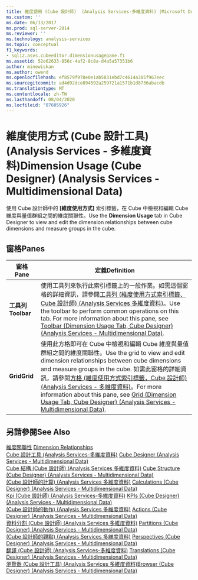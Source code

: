 ```yaml
---
title: 維度使用 (Cube 設計師)  (Analysis Services-多維度資料) |Microsoft Docs
ms.custom: ''
ms.date: 06/13/2017
ms.prod: sql-server-2014
ms.reviewer: ''
ms.technology: analysis-services
ms.topic: conceptual
f1_keywords:
- sql12.asvs.cubeeditor.dimensionusagepane.f1
ms.assetid: 52e62633-856c-4af2-8c8a-d4a5a57351b6
author: minewiskan
ms.author: owend
ms.openlocfilehash: ef8579f978e0e1ab5831ebd7c4614a385f967eec
ms.sourcegitcommit: ad4d92dce894592a259721a1571b1d8736abacdb
ms.translationtype: MT
ms.contentlocale: zh-TW
ms.lasthandoff: 08/04/2020
ms.locfileid: "87605926"
---
```

# <a name="dimension-usage-cube-designer-analysis-services---multidimensional-data"></a><span data-ttu-id="63b80-102">維度使用方式 (Cube 設計工具) (Analysis Services - 多維度資料)</span><span class="sxs-lookup"><span data-stu-id="63b80-102">Dimension Usage (Cube Designer) (Analysis Services - Multidimensional Data)</span></span>
  <span data-ttu-id="63b80-103">使用 Cube 設計師中的 **[維度使用方式]** 索引標籤，在 Cube 中檢視和編輯 Cube 維度與量值群組之間的維度關聯性。</span><span class="sxs-lookup"><span data-stu-id="63b80-103">Use the **Dimension Usage** tab in Cube Designer to view and edit the dimension relationships between cube dimensions and measure groups in the cube.</span></span>  
  
## <a name="panes"></a><span data-ttu-id="63b80-104">窗格</span><span class="sxs-lookup"><span data-stu-id="63b80-104">Panes</span></span>  
  
|<span data-ttu-id="63b80-105">窗格</span><span class="sxs-lookup"><span data-stu-id="63b80-105">Pane</span></span>|<span data-ttu-id="63b80-106">定義</span><span class="sxs-lookup"><span data-stu-id="63b80-106">Definition</span></span>|  
|----------|----------------|  
|<span data-ttu-id="63b80-107">**工具列**</span><span class="sxs-lookup"><span data-stu-id="63b80-107">**Toolbar**</span></span>|<span data-ttu-id="63b80-108">使用工具列來執行此索引標籤上的一般作業。如需這個窗格的詳細資訊，請參閱[工具列 &#40;維度使用方式索引標籤、Cube 設計師&#41; &#40;Analysis Services 多維度資料&#41;](toolbar-dimension-usage-cube-designer-analysis-services-multidimensional-data.md)。</span><span class="sxs-lookup"><span data-stu-id="63b80-108">Use the toolbar to perform common operations on this tab. For more information about this pane, see [Toolbar &#40;Dimension Usage Tab, Cube Designer&#41; &#40;Analysis Services - Multidimensional Data&#41;](toolbar-dimension-usage-cube-designer-analysis-services-multidimensional-data.md).</span></span>|  
|<span data-ttu-id="63b80-109">**Grid**</span><span class="sxs-lookup"><span data-stu-id="63b80-109">**Grid**</span></span>|<span data-ttu-id="63b80-110">使用此方格即可在 Cube 中檢視和編輯 Cube 維度與量值群組之間的維度關聯性。</span><span class="sxs-lookup"><span data-stu-id="63b80-110">Use the grid to view and edit dimension relationships between cube dimensions and measure groups in the cube.</span></span> <span data-ttu-id="63b80-111">如需此窗格的詳細資訊，請參閱[方格 &#40;維度使用方式索引標籤，Cube 設計師&#41; &#40;Analysis Services - 多維度資料&#41;](grid-dimension-usage-tab-cube-designer-analysis-services-multidimensional-data.md)。</span><span class="sxs-lookup"><span data-stu-id="63b80-111">For more information about this pane, see [Grid &#40;Dimension Usage Tab, Cube Designer&#41; &#40;Analysis Services - Multidimensional Data&#41;](grid-dimension-usage-tab-cube-designer-analysis-services-multidimensional-data.md).</span></span>|  
  
## <a name="see-also"></a><span data-ttu-id="63b80-112">另請參閱</span><span class="sxs-lookup"><span data-stu-id="63b80-112">See Also</span></span>  
 <span data-ttu-id="63b80-113">[維度關聯性](multidimensional-models-olap-logical-cube-objects/dimension-relationships.md) </span><span class="sxs-lookup"><span data-stu-id="63b80-113">[Dimension Relationships](multidimensional-models-olap-logical-cube-objects/dimension-relationships.md) </span></span>  
 <span data-ttu-id="63b80-114">[Cube 設計工具 &#40;Analysis Services-多維度資料&#41;](cube-designer-analysis-services-multidimensional-data.md) </span><span class="sxs-lookup"><span data-stu-id="63b80-114">[Cube Designer &#40;Analysis Services - Multidimensional Data&#41;](cube-designer-analysis-services-multidimensional-data.md) </span></span>  
 <span data-ttu-id="63b80-115">[Cube 結構 &#40;Cube 設計師&#41; &#40;Analysis Services 多維度資料&#41;](cube-structure-cube-designer-analysis-services-multidimensional-data.md) </span><span class="sxs-lookup"><span data-stu-id="63b80-115">[Cube Structure &#40;Cube Designer&#41; &#40;Analysis Services - Multidimensional Data&#41;](cube-structure-cube-designer-analysis-services-multidimensional-data.md) </span></span>  
 <span data-ttu-id="63b80-116">[&#40;Cube 設計師的計算&#41; &#40;Analysis Services 多維度資料&#41;](calculations-cube-designer-analysis-services-multidimensional-data.md) </span><span class="sxs-lookup"><span data-stu-id="63b80-116">[Calculations &#40;Cube Designer&#41; &#40;Analysis Services - Multidimensional Data&#41;](calculations-cube-designer-analysis-services-multidimensional-data.md) </span></span>  
 <span data-ttu-id="63b80-117">[Kpi &#40;Cube 設計師&#41; &#40;Analysis Services-多維度資料&#41;](kpis-cube-designer-analysis-services-multidimensional-data.md) </span><span class="sxs-lookup"><span data-stu-id="63b80-117">[KPIs &#40;Cube Designer&#41; &#40;Analysis Services - Multidimensional Data&#41;](kpis-cube-designer-analysis-services-multidimensional-data.md) </span></span>  
 <span data-ttu-id="63b80-118">[&#40;Cube 設計師的動作&#41; &#40;Analysis Services 多維度資料&#41;](actions-cube-designer-analysis-services-multidimensional-data.md) </span><span class="sxs-lookup"><span data-stu-id="63b80-118">[Actions &#40;Cube Designer&#41; &#40;Analysis Services - Multidimensional Data&#41;](actions-cube-designer-analysis-services-multidimensional-data.md) </span></span>  
 <span data-ttu-id="63b80-119">[資料分割 &#40;Cube 設計師&#41; &#40;Analysis Services 多維度資料&#41;](partitions-cube-designer-analysis-services-multidimensional-data.md) </span><span class="sxs-lookup"><span data-stu-id="63b80-119">[Partitions &#40;Cube Designer&#41; &#40;Analysis Services - Multidimensional Data&#41;](partitions-cube-designer-analysis-services-multidimensional-data.md) </span></span>  
 <span data-ttu-id="63b80-120">[&#40;Cube 設計師的觀點&#41; &#40;Analysis Services 多維度資料&#41;](perspectives-cube-designer-analysis-services-multidimensional-data.md) </span><span class="sxs-lookup"><span data-stu-id="63b80-120">[Perspectives &#40;Cube Designer&#41; &#40;Analysis Services - Multidimensional Data&#41;](perspectives-cube-designer-analysis-services-multidimensional-data.md) </span></span>  
 <span data-ttu-id="63b80-121">[翻譯 &#40;Cube 設計師&#41; &#40;Analysis Services-多維度資料&#41;](translations-cube-designer-analysis-services-multidimensional-data.md) </span><span class="sxs-lookup"><span data-stu-id="63b80-121">[Translations &#40;Cube Designer&#41; &#40;Analysis Services - Multidimensional Data&#41;](translations-cube-designer-analysis-services-multidimensional-data.md) </span></span>  
 [<span data-ttu-id="63b80-122">瀏覽器 &#40;Cube 設計工具&#41; &#40;Analysis Services 多維度資料&#41;</span><span class="sxs-lookup"><span data-stu-id="63b80-122">Browser &#40;Cube Designer&#41; &#40;Analysis Services - Multidimensional Data&#41;</span></span>](browser-cube-designer-analysis-services-multidimensional-data.md)  
  
  
